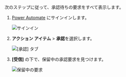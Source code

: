 次のステップに従って、承認待ちの要求をすべて表示します。

1. [Power Automate](https://flow.microsoft.com) にサインインします。
   
    ![サインイン](media/modern-approvals/sign-in.png)
2. **アクション アイテム** > **承認**を選択します。
   
    ![[承認] タブ](media/modern-approvals/approvals-tab.png)
3. **[受信]** の下で、保留中の承認要求を見つけます。
   
    ![保留中の要求](media/modern-approvals/pending-requests.png)

